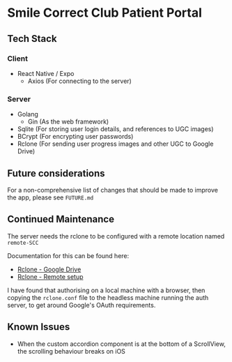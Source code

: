 # Smile Correct Club Patient Portal

## Tech Stack
### Client
- React Native / Expo
  - Axios (For connecting to the server)

### Server
- Golang
  - Gin (As the web framework)
- Sqlite (For storing user login details, and references to UGC images)
- BCrypt (For encrypting user passwords)
- Rclone (For sending user progress images and other UGC to Google Drive)

## Future considerations
For a non-comprehensive list of changes that should be made to improve the app, please see `FUTURE.md`

## Continued Maintenance
The server needs the rclone to be configured with a remote location named `remote-SCC`

Documentation for this can be found here:
-  [Rclone - Google Drive](https://rclone.org/drive/)
-  [Rclone - Remote setup](https://rclone.org/remote_setup/)

I have found that authorising on a local machine with a browser, then copying the `rclone.conf` file to the headless machine running the auth server, to get around Google's OAuth requirements.

## Known Issues

- When the custom accordion component is at the bottom of a ScrollView, the scrolling behaviour breaks on iOS
